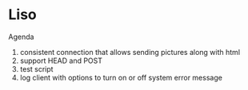 # Liso

Agenda
1. consistent connection that allows sending pictures along with html
2. support HEAD and POST 
3. test script
4. log client with options to turn on or off system error message
